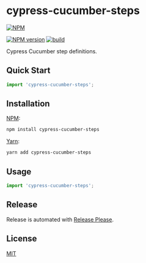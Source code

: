 # cypress-cucumber-steps

[![NPM](https://nodei.co/npm/cypress-cucumber-steps.png)](https://nodei.co/npm/cypress-cucumber-steps/)

[![NPM version](https://img.shields.io/npm/v/cypress-cucumber-steps.svg)](https://www.npmjs.com/package/cypress-cucumber-steps)
[![build](https://github.com/remarkablemark/cypress-cucumber-steps/actions/workflows/build.yml/badge.svg)](https://github.com/remarkablemark/cypress-cucumber-steps/actions/workflows/build.yml)

Cypress Cucumber step definitions.

## Quick Start

```ts
import 'cypress-cucumber-steps';
```

## Installation

[NPM](https://www.npmjs.com/package/cypress-cucumber-steps):

```sh
npm install cypress-cucumber-steps
```

[Yarn](https://yarnpkg.com/package/cypress-cucumber-steps):

```sh
yarn add cypress-cucumber-steps
```

## Usage

```ts
import 'cypress-cucumber-steps';
```

## Release

Release is automated with [Release Please](https://github.com/googleapis/release-please).

## License

[MIT](https://github.com/remarkablemark/cypress-cucumber-steps/blob/master/LICENSE)
